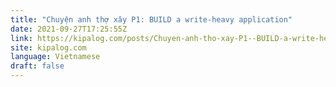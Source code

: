 ```yaml
---
title: "Chuyện anh thợ xây P1: BUILD a write-heavy application"
date: 2021-09-27T17:25:55Z
link: https://kipalog.com/posts/Chuyen-anh-tho-xay-P1--BUILD-a-write-heavy-application?utm_medium=RSS&utm_source=news.12bit.vn
site: kipalog.com
language: Vietnamese
draft: false
---
```

